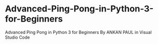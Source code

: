 # Advanced-Ping-Pong-in-Python-3-for-Beginners
Advanced Ping Pong in Python 3 for Beginners By ANKAN PAUL in Visual Studio Code
